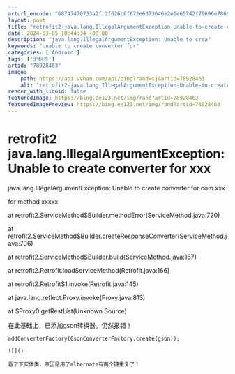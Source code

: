 ```yaml
---
arturl_encode: "68747470733a2f:2f626c6f672e6373646e2e6e65742f79696e7869616f706569:2f61727469636c652f64657461696c732f3738393238343633"
layout: post
title: "retrofit2-java.lang.IllegalArgumentException-Unable-to-create-converter-for-xxx"
date: 2024-03-05 10:44:34 +08:00
description: "java.lang.IllegalArgumentException: Unable to crea"
keywords: "unable to create converter for"
categories: ['Android']
tags: ['无标签']
artid: "78928463"
image:
    path: https://api.vvhan.com/api/bing?rand=sj&artid=78928463
    alt: "retrofit2-java.lang.IllegalArgumentException-Unable-to-create-converter-for-xxx"
render_with_liquid: false
featuredImage: https://bing.ee123.net/img/rand?artid=78928463
featuredImagePreview: https://bing.ee123.net/img/rand?artid=78928463
---
```


# retrofit2 java.lang.IllegalArgumentException: Unable to create converter for xxx

java.lang.IllegalArgumentException: Unable to create converter for com.xxx
  
for method xxxxx
  
at retrofit2.ServiceMethod$Builder.methodError(ServiceMethod.java:720)
  
at retrofit2.ServiceMethod$Builder.createResponseConverter(ServiceMethod.java:706)
  
at retrofit2.ServiceMethod$Builder.build(ServiceMethod.java:167)
  
at retrofit2.Retrofit.loadServiceMethod(Retrofit.java:166)
  
at retrofit2.Retrofit$1.invoke(Retrofit.java:145)
  
at java.lang.reflect.Proxy.invoke(Proxy.java:813)
  

at $Proxy0.getRestList(Unknown Source)

在此基础上，已添加gson转换器。仍然报错！

```
addConverterFactory(GsonConverterFactory.create(gson));
```

```
![]()

```

```
看了下实体类，原因是用了alternate有两个键重复了！
```